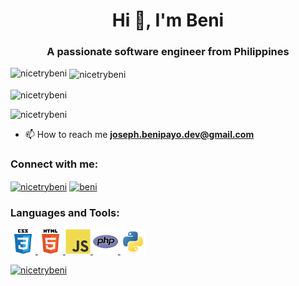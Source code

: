 <h1 align="center">Hi 👋, I'm Beni</h1>
<h3 align="center">A passionate software engineer from Philippines</h3>
<p><img align="left" src="https://github-readme-stats.vercel.app/api/top-langs?username=nicetrybeni&show_icons=true&locale=en&layout=compact" alt="nicetrybeni" /></p>

<p>&nbsp;<img align="center" src="https://github-readme-stats.vercel.app/api?username=nicetrybeni&show_icons=true&locale=en" alt="nicetrybeni" /></p>

<p><img align="center" src="https://github-readme-streak-stats.herokuapp.com/?user=nicetrybeni&" alt="nicetrybeni" /></p>
<p align="left"> <img src="https://komarev.com/ghpvc/?username=nicetrybeni&label=Profile%20views&color=0e75b6&style=flat" alt="nicetrybeni" /> </p>

- 📫 How to reach me **joseph.benipayo.dev@gmail.com**

<h3 align="left">Connect with me:</h3>
<p align="left">
<a href="https://linkedin.com/in/nicetrybeni" target="blank"><img align="center" src="https://raw.githubusercontent.com/rahuldkjain/github-profile-readme-generator/master/src/images/icons/Social/linked-in-alt.svg" alt="nicetrybeni" height="30" width="40" /></a>
<a href="https://www.youtube.com/c/beni" target="blank"><img align="center" src="https://raw.githubusercontent.com/rahuldkjain/github-profile-readme-generator/master/src/images/icons/Social/youtube.svg" alt="beni" height="30" width="40" /></a>
</p>

<h3 align="left">Languages and Tools:</h3>
<p align="left"> <a href="https://www.w3schools.com/css/" target="_blank" rel="noreferrer"> <img src="https://raw.githubusercontent.com/devicons/devicon/master/icons/css3/css3-original-wordmark.svg" alt="css3" width="40" height="40"/> </a> <a href="https://www.w3.org/html/" target="_blank" rel="noreferrer"> <img src="https://raw.githubusercontent.com/devicons/devicon/master/icons/html5/html5-original-wordmark.svg" alt="html5" width="40" height="40"/> </a> <a href="https://developer.mozilla.org/en-US/docs/Web/JavaScript" target="_blank" rel="noreferrer"> <img src="https://raw.githubusercontent.com/devicons/devicon/master/icons/javascript/javascript-original.svg" alt="javascript" width="40" height="40"/> </a> <a href="https://www.php.net" target="_blank" rel="noreferrer"> <img src="https://raw.githubusercontent.com/devicons/devicon/master/icons/php/php-original.svg" alt="php" width="40" height="40"/> </a> <a href="https://www.python.org" target="_blank" rel="noreferrer"> <img src="https://raw.githubusercontent.com/devicons/devicon/master/icons/python/python-original.svg" alt="python" width="40" height="40"/> </a> </p>

<p align="left"> <a href="https://github.com/ryo-ma/github-profile-trophy"><img src="https://github-profile-trophy.vercel.app/?username=nicetrybeni" alt="nicetrybeni" /></a> </p>

